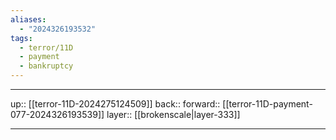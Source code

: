 ```yaml
---
aliases:
  - "2024326193532"
tags:
  - terror/11D
  - payment
  - bankruptcy
---
```




***

up:: [[terror-11D-2024275124509]]
back:: 
forward:: [[terror-11D-payment-077-2024326193539]]
layer:: [[brokenscale|layer-333]]

***
